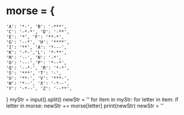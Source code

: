 # morse = {
    'A': '*-', 'B': '-***',
    'C': '-*-*', 'D': '-**',
    'E': '*', 'F': '**-*',
    'G': '--*', 'H': '****',
    'I': '**', 'A': '*---',
    'K': '-*-','L': '*-**',
    'M': '--', 'N': '-*',
    'O': '---','P': '*--*',
    'Q': '--*-', 'R': '*-*',
    'S': '***', 'T': '-',
    'U': '**-', 'V': '***-',
    'W': '*--', 'X': '-*--',
    'Y': '-*--', 'Z': '--**',   
}
myStr = input().split()
newStr = ''
for item in myStr:
    for letter in item:
        if letter in morse:
            newStr += morse[letter]
    print(newStr)
    newStr = ''
